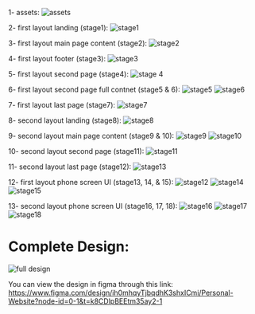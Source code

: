 1- assets:
![assets](https://github.com/user-attachments/assets/06bb1a76-a327-4eec-ae99-dd2cec527fba)


2- first layout landing (stage1):
![stage1](https://github.com/user-attachments/assets/21fc46f2-4ddd-4d91-b76f-5c3beefdeba4)


3- first layout main page content (stage2):
![stage2](https://github.com/user-attachments/assets/d089f48e-58bf-4871-9d1d-e038024cc9ee)


4- first layout footer (stage3):
![stage3](https://github.com/user-attachments/assets/ac11becd-4e8d-4e08-bb22-8a37d522aa77)


5- first layout second page (stage4):
![stage 4](https://github.com/user-attachments/assets/b31aab80-5999-4b72-a096-e740c1940799)

6- first layout second page full contnet (stage5 & 6):
![stage5](https://github.com/user-attachments/assets/85813e36-643c-45e7-9c28-80b73e841b54)
![stage6](https://github.com/user-attachments/assets/e92dd262-cd65-4c90-acf7-07b3b076d554)


7- first layout last page (stage7):
![stage7](https://github.com/user-attachments/assets/5006e45c-75d9-450b-8ee8-62a707212bf5)


8- second layout landing (stage8):
![stage8](https://github.com/user-attachments/assets/e9b39021-d56f-4ce5-ae13-713a6c0ad389)


9- second layout main page content (stage9 & 10):
![stage9](https://github.com/user-attachments/assets/fb144563-2810-4f64-ba43-f70aee525978)
![stage10](https://github.com/user-attachments/assets/1df8e1d2-1130-495c-9917-6aec5c3f091a)


10- second layout second page (stage11):
![stage11](https://github.com/user-attachments/assets/de739d4b-2b24-420a-a409-dccd68fe0358)

11- second layout last page (stage12):
![stage13](https://github.com/user-attachments/assets/22c2fce6-d116-4980-a450-e5a9be0ef03c)


12- first layout phone screen UI (stage13, 14, & 15):
![stage12](https://github.com/user-attachments/assets/eb0f56d0-8c18-4b17-a661-df935776c64d)
![stage14](https://github.com/user-attachments/assets/1db048e3-df2f-48d8-98ab-d8a46c88383f)
![stage15](https://github.com/user-attachments/assets/084449a6-01c6-401d-a081-e167bfc3d015)


13- second layout phone screen UI (stage16, 17, 18):
![stage16](https://github.com/user-attachments/assets/0f0db65d-2283-4fbb-9504-8b8c6d9d0192)
![stage17](https://github.com/user-attachments/assets/18915c4c-18b7-4cef-a301-b0faa69012de)
![stage18](https://github.com/user-attachments/assets/bdc4b409-e848-43a5-805d-69309326615a)


# Complete Design:
![full design](https://github.com/user-attachments/assets/b7bef983-330e-4608-aa5c-1a74de77fdc9)


You can view the design in figma through this link:
https://www.figma.com/design/ih0mhqyTjbqdhK3shxICmi/Personal-Website?node-id=0-1&t=k8CDlpBEEtm35ay2-1
